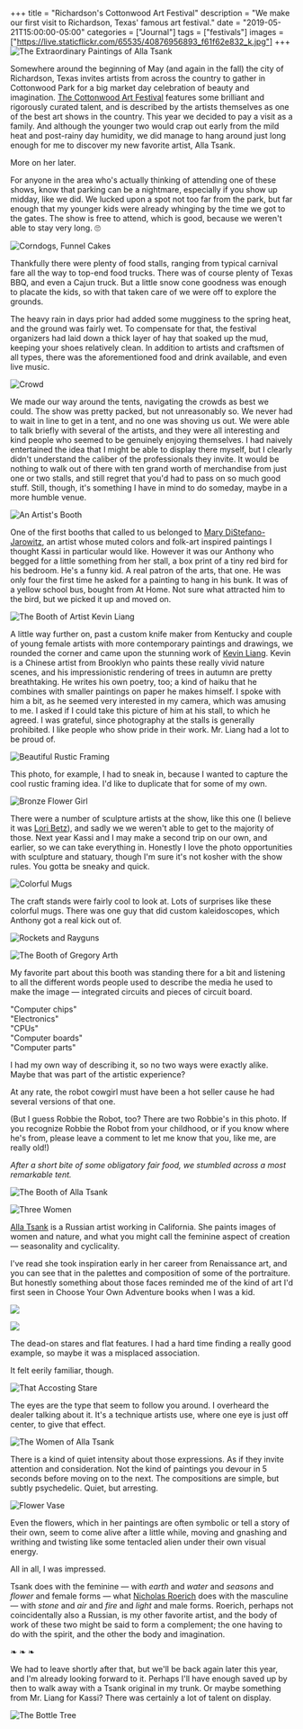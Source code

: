 +++
title = "Richardson's Cottonwood Art Festival"
description = "We make our first visit to Richardson, Texas' famous art festival."
date = "2019-05-21T15:00:00-05:00"
categories = ["Journal"]
tags = ["festivals"]
images = ["https://live.staticflickr.com/65535/40876956893_f61f62e832_k.jpg"]
+++
![The Extraordinary Paintings of Alla Tsank](https://live.staticflickr.com/65535/40876956893_1681028101_k.jpg)

Somewhere around the beginning of May (and again in the fall) the city of Richardson, Texas invites artists from across the country to gather in Cottonwood Park for a big market day celebration of beauty and imagination. [The Cottonwood Art Festival](https://www.cottonwoodartfestival.com) features some brilliant and rigorously curated talent, and is described by the artists themselves as one of the best art shows in the country. This year we decided to pay a visit as a family. And although the younger two would crap out early from the mild heat and post-rainy day humidity, we did manage to hang around just long enough for me to discover my new favorite artist, Alla Tsank.

More on her later.
<!--more-->

For anyone in the area who's actually thinking of attending one of these shows, know that parking can be a nightmare, especially if you show up midday, like we did. We lucked upon a spot not too far from the park, but far enough that my younger kids were already whinging by the time we got to the gates. The show is free to attend, which is good, because we weren't able to stay very long. 🙄

![Corndogs, Funnel Cakes](https://live.staticflickr.com/65535/32899732757_cb86298081_k.jpg)
           
Thankfully there were plenty of food stalls, ranging from typical carnival fare all the way to top-end food trucks. There was of course plenty of Texas BBQ, and even a Cajun truck. But a little snow cone goodness was enough to placate the kids, so with that taken care of we were off to explore the grounds.

The heavy rain in days prior had added some mugginess to the spring heat, and the ground was fairly wet. To compensate for that, the festival organizers had laid down a thick layer of hay that soaked up the mud, keeping your shoes relatively clean. In addition to artists and craftsmen of all types, there was the aforementioned food and drink available, and even live music.

![Crowd](https://live.staticflickr.com/65535/47791617782_de551398a5_k.jpg)

We made our way around the tents, navigating the crowds as best we could. The show was pretty packed, but not unreasonably so. We never had to wait in line to get in a tent, and no one was shoving us out. We were able to talk briefly with several of the artists, and they were all interesting and kind people who seemed to be genuinely enjoying themselves. I had naively entertained the idea that I might be able to display there myself, but I clearly didn't understand the caliber of the professionals they invite. It would be nothing to walk out of there with ten grand worth of merchandise from just one or two stalls, and still regret that you'd had to pass on so much good stuff. Still, though, it's something I have in mind to do someday, maybe in a more humble venue. 
           
![An Artist's Booth](https://live.staticflickr.com/65535/32899732467_723934b6d8_k.jpg)
           
One of the first booths that called to us belonged to [Mary DiStefano-Jarowitz](https://www.cottonwoodartfestival.com/project/mary-distefano-jarowitz/), an artist whose muted colors and folk-art inspired paintings I thought Kassi in particular would like. However it was our Anthony who begged for a little something from her stall, a box print of a tiny red bird for his bedroom. He's a funny kid. A real patron of the arts, that one. He was only four the first time he asked for a painting to hang in his bunk. It was of a yellow school bus, bought from At Home. Not sure what attracted him to the bird, but we picked it up and moved on. 

![The Booth of Artist Kevin Liang](https://live.staticflickr.com/65535/47791617142_7e680cde0e_k.jpg)

A little way further on, past a custom knife maker from Kentucky and couple of young female artists with more contemporary paintings and drawings, we rounded the corner and came upon the stunning work of [Kevin Liang](https://www.cottonwoodartfestival.com/project/kevin-liang/). Kevin is a Chinese artist from Brooklyn who paints these really vivid nature scenes, and his impressionistic rendering of trees in autumn are pretty breathtaking. He writes his own poetry, too; a kind of haiku that he combines with smaller paintings on paper he makes himself. I spoke with him a bit, as he seemed very interested in my camera, which was amusing to me. I asked if I could take this picture of him at his stall, to which he agreed. I was grateful, since photography at the stalls is generally prohibited. I like people who show pride in their work. Mr. Liang had a lot to be proud of.

![Beautiful Rustic Framing](https://live.staticflickr.com/65535/47843754231_53cde3914d_k.jpg)

This photo, for example, I had to sneak in, because I wanted to capture the cool rustic framing idea. I'd like to duplicate that for some of my own.

![Bronze Flower Girl](https://live.staticflickr.com/65535/47791616702_05c2b27ebb_k.jpg)

There were a number of sculpture artists at the show, like this one (I believe it was [Lori Betz](https://www.cottonwoodartfestival.com/project/lori-betz/)), and sadly we we weren't able to get to the majority of those. Next year Kassi and I may make a second trip on our own, and earlier, so we can take everything in. Honestly I love the photo opportunities with sculpture and statuary, though I'm sure it's not kosher with the show rules. You gotta be sneaky and quick.

![Colorful Mugs](https://live.staticflickr.com/65535/47791617272_5b1755d297_k.jpg)

The craft stands were fairly cool to look at. Lots of surprises like these colorful mugs. There was one guy that did custom kaleidoscopes, which Anthony got a real kick out of. 

![Rockets and Rayguns](https://live.staticflickr.com/65535/47791617592_7b161e8240_k.jpg)
           
![The Booth of Gregory Arth](https://live.staticflickr.com/65535/47054118534_1e7acfaf3e_k.jpg)

My favorite part about this booth was standing there for a bit and listening to all the different words people used to describe the media he used to make the image — integrated circuits and pieces of circuit board. 

"Computer chips"<br>
"Electronics"<br>
"CPUs"<br>
"Computer boards"<br>
"Computer parts"

I had my own way of describing it, so no two ways were exactly alike. Maybe that was part of the artistic experience? 

At any rate, the robot cowgirl must have been a hot seller cause he had several versions of that one. 

(But I guess Robbie the Robot, too? There are two Robbie's in this photo. If you recognize Robbie the Robot from your childhood, or if you know where he's from, please leave a comment to let me know that you, like me, are really old!)

*After a short bite of some obligatory fair food, we stumbled across a most remarkable tent.*

![The Booth of Alla Tsank](https://live.staticflickr.com/65535/47791616362_e4ee73aa24_k.jpg)

![Three Women](https://live.staticflickr.com/65535/40876956443_246f683909_k.jpg)

[Alla Tsank](https://www.cottonwoodartfestival.com/project/alla-tsank/) is a Russian artist working in California. She paints images of women and nature, and what you might call the feminine aspect of creation — seasonality and cyclicality. 

I've read she took inspiration early in her career from Renaissance art, and you can see that in the palettes and composition of some of the portraiture. But honestly something about those faces reminded me of the kind of art I'd first seen in Choose Your Own Adventure books when I was a kid. 

![](https://res.cloudinary.com/tobyblog/image/upload/v1557783898/img/IMG_3034.jpg)

![](https://res.cloudinary.com/tobyblog/image/upload/v1557783897/img/IMG_3038.jpg)

The dead-on stares and flat features. I had a hard time finding a really good example, so maybe it was a misplaced association. 

It felt eerily familiar, though.  

![That Accosting Stare](https://live.staticflickr.com/65535/47791616092_a1060fb882_k.jpg)

The eyes are the type that seem to follow you around. I overheard the dealer talking about it. It's a technique artists use, where one eye is just off center, to give that effect. 

![The Women of Alla Tsank](https://live.staticflickr.com/65535/47054119014_c68e7243af_k.jpg)
           
There is a kind of quiet intensity about those expressions. As if they invite attention and consideration. Not the kind of paintings you devour in 5 seconds before moving on to the next. The compositions are simple, but subtly psychedelic. Quiet, but arresting. 

![Flower Vase](https://live.staticflickr.com/65535/32899733427_02c3d611e3_k.jpg)

Even the flowers, which in her paintings are often symbolic or tell a story of their own, seem to come alive after a little while, moving and gnashing and writhing and twisting like some tentacled alien under their own visual energy. 

All in all, I was impressed. 

Tsank does with the feminine — with *earth* and *water* and *seasons* and *flower* and female forms — what [Nicholas Roerich](https://www.google.com/search?q=Nicholas+Roerich&source=lnms&tbm=isch&sa=X&ved=0ahUKEwjw6orO1a3iAhVQXq0KHYL_Bf0Q_AUIDigB&biw=1280&bih=714) does with the masculine — with *stone* and *air* and *fire* and *light* and male forms. Roerich, perhaps not coincidentally also a Russian, is my other favorite artist, and the body of work of these two might be said to form a complement; the one having to do with the spirit, and the other the body and imagination. 

❧ ❧ ❧

We had to leave shortly after that, but we'll be back again later this year, and I'm already looking forward to it. Perhaps I'll have enough saved up by then to walk away with a Tsank original in my trunk. Or maybe something from Mr. Liang for Kassi? There was certainly a lot of talent on display. 




![The Bottle Tree](https://live.staticflickr.com/65535/32899733957_a81bf83ef1_k.jpg)
